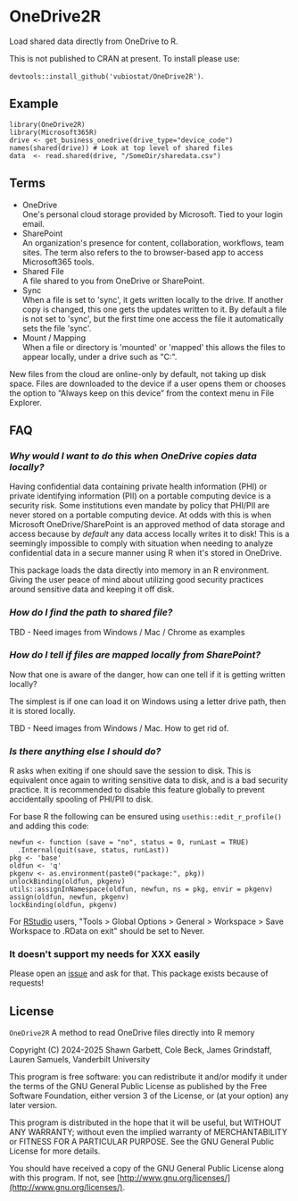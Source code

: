 # OneDrive2R

Load shared data directly from OneDrive to R.

This is not published to CRAN at present. To install please use:

`devtools::install_github('vubiostat/OneDrive2R')`.

## Example

```
library(OneDrive2R)
library(Microsoft365R)
drive <- get_business_onedrive(drive_type="device_code")
names(shared(drive)) # Look at top level of shared files
data  <- read.shared(drive, "/SomeDir/sharedata.csv")
```

## Terms

* OneDrive  
One's personal cloud storage provided by Microsoft. Tied to your login email.
* SharePoint  
An organization's presence for content, collaboration, workflows, team sites. The term also refers to the to browser-based app to access Microsoft365 tools.
* Shared File  
A file shared to you from OneDrive or SharePoint.
* Sync  
When a file is set to 'sync', it gets written locally to the drive. If another copy is changed, this one gets the updates written to it. By default a file is not set to 'sync', but the first time one access the file it automatically sets the file 'sync'.
* Mount / Mapping  
When a file or directory is 'mounted' or 'mapped' this allows the files to appear locally, under a drive such as "C:\".

New files from the cloud are online-only by default, not taking up disk space. Files are downloaded to the device if a user opens them or chooses the option to “Always keep on this device” from the context menu in File Explorer.

## FAQ

### _Why would I want to do this when OneDrive copies data locally?_

Having confidential data containing private health information (PHI) or private identifying information (PII) on a portable computing device is a security risk.
Some institutions even mandate by policy that PHI/PII are never stored on a portable computing device. At odds with this is when Microsoft OneDrive/SharePoint is an approved method of data storage and access because by _default_  any data access locally writes it to disk! This is a seemingly impossible to comply with situation when needing to analyze confidential data in a secure manner using R when it's stored in OneDrive.

This package loads the data directly into memory in an R environment. Giving the user peace of mind about utilizing good security practices around sensitive data and keeping it off disk.

### _How do I find the path to shared file?_

TBD - Need images from Windows / Mac / Chrome as examples

### _How do I tell if files are mapped locally from SharePoint?_

Now that one is aware of the danger, how can one tell if it is getting written locally? 

The simplest is if one can load it on Windows using a letter drive path, then it is stored locally. 

TBD - Need images from Windows / Mac. How to get rid of. 

### _Is there anything else I should do?_

R asks when exiting if one should save the session to disk. This is equivalent once again to writing sensitive data to disk, and is a bad security practice. It is recommended to disable this feature globally to prevent accidentally spooling of PHI/PII to disk. 

For base R the following can be ensured using `usethis::edit_r_profile()` and adding this code:

```
newfun <- function (save = "no", status = 0, runLast = TRUE)
  .Internal(quit(save, status, runLast))
pkg <- 'base'
oldfun <- 'q'
pkgenv <- as.environment(paste0("package:", pkg))
unlockBinding(oldfun, pkgenv)
utils::assignInNamespace(oldfun, newfun, ns = pkg, envir = pkgenv)
assign(oldfun, newfun, pkgenv)
lockBinding(oldfun, pkgenv)
```

For [RStudio](https://posit.co/downloads/) users, "Tools > Global Options > General > Workspace > Save Workspace to .RData on exit" should be set to Never. 

### It doesn't support my needs for XXX easily

Please open an [issue](https://github.com/vubiostat/OneDrive2R/issues) and ask for that. This package exists because of requests! 

## License

`OneDrive2R` A method to read OneDrive files directly into R memory

Copyright (C) 2024-2025 Shawn Garbett, Cole Beck, James Grindstaff, Lauren Samuels, Vanderbilt University

This program is free software: you can redistribute it and/or modify
it under the terms of the GNU General Public License as published by
the Free Software Foundation, either version 3 of the License, or
(at your option) any later version.

This program is distributed in the hope that it will be useful,
but WITHOUT ANY WARRANTY; without even the implied warranty of
MERCHANTABILITY or FITNESS FOR A PARTICULAR PURPOSE.  See the
GNU General Public License for more details.

You should have received a copy of the GNU General Public License
along with this program.  If not, see [http://www.gnu.org/licenses/](http://www.gnu.org/licenses/).

